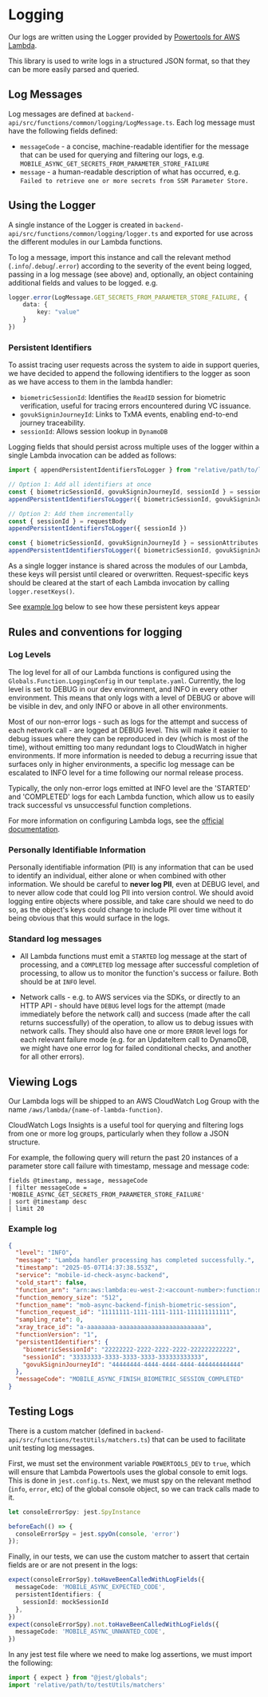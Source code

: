 # Logging

Our logs are written using the Logger provided by
[Powertools for AWS Lambda](https://docs.powertools.aws.dev/lambda/typescript/latest/core/logger/).

This library is used to write logs in a structured JSON format, so that they can be more easily parsed and queried.

## Log Messages

Log messages are defined at `backend-api/src/functions/common/logging/LogMessage.ts`. Each log message must have
the following fields defined:

* `messageCode` - a concise, machine-readable identifier for the message that can be used for querying and filtering our
logs, e.g. `MOBILE_ASYNC_GET_SECRETS_FROM_PARAMETER_STORE_FAILURE`
* `message` - a human-readable description of what has occurred, e.g. `Failed to retrieve one or more secrets from SSM Parameter Store.`

## Using the Logger

A single instance of the Logger is created in `backend-api/src/functions/common/logging/logger.ts` and exported
for use across the different modules in our Lambda functions.

To log a message, import this instance and call the relevant method (`.info`/`.debug`/`.error`) according to the
severity of the event being logged, passing in a log message (see above) and, optionally, an object containing
additional fields and values to be logged. e.g.

```ts
logger.error(LogMessage.GET_SECRETS_FROM_PARAMETER_STORE_FAILURE, {
    data: {
        key: "value"
    }
})
```

### Persistent Identifiers

To assist tracing user requests across the system to aide in support queries, we have decided to append the following identifiers to the logger as soon as we have access to them in the lambda handler:

* `biometricSessionId`: Identifies the `ReadID` session for biometric verification, useful for tracing errors encountered during VC issuance.
* `govukSigninJourneyId`: Links to TxMA events, enabling end-to-end journey traceability.
* `sessionId`: Allows session lookup in `DynamoDB`

Logging fields that should persist across multiple uses of the logger within a single Lambda invocation can be added as follows:

```ts
import { appendPersistentIdentifiersToLogger } from "relative/path/to/logging/helpers/appendPersistentIdentifiersToLogger.ts";

// Option 1: Add all identifiers at once
const { biometricSessionId, govukSigninJourneyId, sessionId } = sessionAttributes
appendPersistentIdentifiersToLogger({ biometricSessionId, govukSigninJourneyId, sessionId })

// Option 2: Add them incrementally
const { sessionId } = requestBody
appendPersistentIdentifiersToLogger({ sessionId })

const { biometricSessionId, govukSigninJourneyId } = sessionAttributes
appendPersistentIdentifiersToLogger({ biometricSessionId, govukSigninJourneyId })
```

As a single logger instance is shared across the modules of our Lambda, these keys will persist until cleared or
overwritten. Request-specific keys should be cleared at the start of each Lambda invocation by calling `logger.resetKeys()`.

See [example log](#example-log) below to see how these persistent keys appear

## Rules and conventions for logging

### Log Levels

The log level for all of our Lambda functions is configured using the `Globals.Function.LoggingConfig` in our
`template.yaml`. Currently, the log level is set to DEBUG in our dev environment, and INFO in every other environment.
This means that only logs with a level of DEBUG or above will be visible in dev, and only INFO or above in all other
environments.

Most of our non-error logs - such as logs for the attempt and success of each network call - are logged at DEBUG
level. This will make it easier to debug issues where they can be reproduced in dev (which is most of the time), without
emitting too many redundant logs to CloudWatch in higher environments. If more information is needed to debug a
recurring issue that surfaces only in higher environments, a specific log message can be escalated to INFO level for a
time following our normal release process.

Typically, the only non-error logs emitted at INFO level are the 'STARTED' and 'COMPLETED' logs for each Lambda function,
which allow us to easily track successful vs unsuccessful function completions.

For more information on configuring Lambda logs, see the [official documentation](https://docs.aws.amazon.com/lambda/latest/dg/nodejs-logging.html).

### Personally Identifiable Information

Personally identifiable information (PII) is any information that can be used to identify an individual, either alone
or when combined with other information. We should be careful to **never log PII**, even at DEBUG level, and to never
allow code that could log PII into version control. We should avoid logging entire objects where possible, and take care
should we need to do so, as the object's keys could change to include PII over time without it being obvious that this
would surface in the logs.

### Standard log messages

* All Lambda functions must emit a `STARTED` log message at the start of processing, and a `COMPLETED`
  log
  message
  after successful completion of processing, to allow us to monitor the function's success or failure. Both should
  be at `INFO` level.

* Network calls - e.g. to AWS services via the SDKs, or directly to an HTTP API - should have `DEBUG` level logs for
  the attempt (made immediately before the network call) and success (made after the call returns successfully) of
  the operation, to allow us to debug issues with network calls. They should also have one or more `ERROR` level
  logs for each relevant failure mode (e.g. for an UpdateItem call to DynamoDB, we might have one error log for
  failed conditional checks, and another for all other errors).

## Viewing Logs

Our Lambda logs will be shipped to an AWS CloudWatch Log Group with the name `/aws/lambda/{name-of-lambda-function}`.

CloudWatch Logs Insights is a useful tool for querying and filtering logs from one or more log groups, particularly
when they follow a JSON structure.

For example, the following query will return the past 20 instances of a parameter store call failure with timestamp,
message and message code:

```text
fields @timestamp, message, messageCode
| filter messageCode = 'MOBILE_ASYNC_GET_SECRETS_FROM_PARAMETER_STORE_FAILURE'
| sort @timestamp desc
| limit 20
```

### Example log

```json
{
  "level": "INFO",
  "message": "Lambda handler processing has completed successfully.",
  "timestamp": "2025-05-07T14:37:38.553Z",
  "service": "mobile-id-check-async-backend",
  "cold_start": false,
  "function_arn": "arn:aws:lambda:eu-west-2:<account-number>:function:mob-async-backend-finish-biometric-session:live",
  "function_memory_size": "512",
  "function_name": "mob-async-backend-finish-biometric-session",
  "function_request_id": "11111111-1111-1111-1111-111111111111",
  "sampling_rate": 0,
  "xray_trace_id": "a-aaaaaaaa-aaaaaaaaaaaaaaaaaaaaaaaa",
  "functionVersion": "1",
  "persistentIdentifiers": {
    "biometricSessionId": "22222222-2222-2222-2222-222222222222",
    "sessionId": "33333333-3333-3333-3333-333333333333",
    "govukSigninJourneyId": "44444444-4444-4444-4444-444444444444"
  },
  "messageCode": "MOBILE_ASYNC_FINISH_BIOMETRIC_SESSION_COMPLETED"
}
```

## Testing Logs

There is a custom matcher (defined in `backend-api/src/functions/testUtils/matchers.ts`) that can be used to facilitate unit testing log messages.

First, we must set the environment variable `POWERTOOLS_DEV` to `true`, which will ensure that Lambda Powertools uses the global console to emit logs. This is done in `jest.config.ts`.
Next, we must spy on the relevant method (`info`, `error`, etc) of the global console object, so we can track calls made to it.

```ts
let consoleErrorSpy: jest.SpyInstance

beforeEach(() => {
  consoleErrorSpy = jest.spyOn(console, 'error')
});
```

Finally, in our tests, we can use the custom matcher to assert that certain fields are or are not present in the logs:

```ts
expect(consoleErrorSpy).toHaveBeenCalledWithLogFields({
  messageCode: 'MOBILE_ASYNC_EXPECTED_CODE',
  persistentIdentifiers: {
    sessionId: mockSessionId
  },
})
expect(consoleErrorSpy).not.toHaveBeenCalledWithLogFields({
  messageCode: 'MOBILE_ASYNC_UNWANTED_CODE',
})
```

In any jest test file where we need to make log assertions, we must import the following:

```ts
import { expect } from "@jest/globals";
import 'relative/path/to/testUtils/matchers'
```
